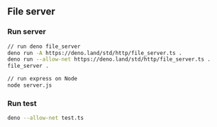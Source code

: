 ## File server

### Run server

```sh
// run deno file_server
deno run -A https://deno.land/std/http/file_server.ts .
deno run --allow-net https://deno.land/std/http/file_server.ts .
file_server .

// run express on Node
node server.js
```

### Run test

```sh
deno --allow-net test.ts
```
